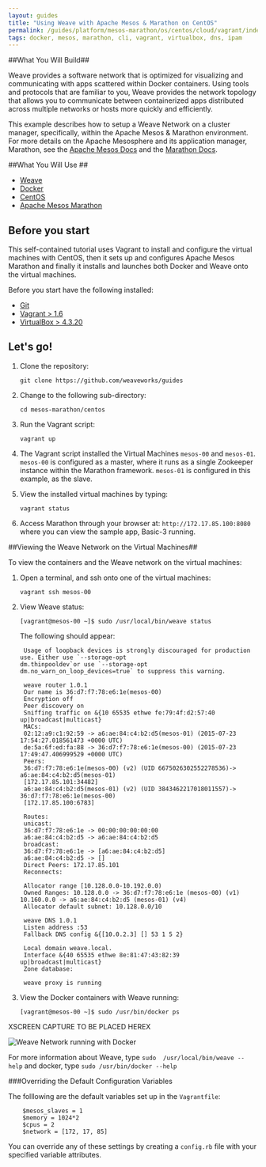 ```yaml
---
layout: guides
title: "Using Weave with Apache Mesos & Marathon on CentOS"
permalink: /guides/platform/mesos-marathon/os/centos/cloud/vagrant/index.html
tags: docker, mesos, marathon, cli, vagrant, virtualbox, dns, ipam
---
```


##What You Will Build## 

Weave provides a software network that is optimized for visualizing and communicating with apps scattered within Docker containers. Using tools and protocols that are familiar to you, Weave provides the network topology that allows you to communicate between containerized apps distributed across multiple networks or hosts more quickly and efficiently.
 
This example describes how to setup a Weave Network on a cluster manager, specifically, within the Apache Mesos & Marathon environment. For more details on the Apache Mesosphere and its application manager, Marathon, see the [Apache Mesos Docs](http://mesos.apache.org/documentation/latest/) and the [Marathon Docs](https://mesosphere.github.io/marathon/).

##What You Will Use ##

* [Weave](http://weave.works)
* [Docker](http://docker.com)
* [CentOS](http://http://centos.org/)
* [Apache Mesos Marathon](https://mesosphere.github.io/marathon/)

## Before you start ##

This self-contained tutorial uses Vagrant to install and configure the virtual machines with CentOS, then it sets up and configures Apache Mesos Marathon and finally it installs and launches both Docker and Weave onto the virtual machines.  

Before you start have the following installed: 

* [Git](http://git-scm.com/downloads)
* [Vagrant > 1.6](https://docs.vagrantup.com/v2/installation/index.html)
* [VirtualBox > 4.3.20](https://www.virtualbox.org/wiki/Downloads) 


## Let's go!

1.  Clone the repository:

        git clone https://github.com/weaveworks/guides
     						
2.  Change to the following sub-directory: 

        cd mesos-marathon/centos
    
3.	Run the Vagrant script: 

        vagrant up
        
4. The Vagrant script installed the Virtual Machines `mesos-00` and `mesos-01`. `mesos-00` is configured as a 	master, where it runs as a single Zookeeper instance within the Marathon framework. `mesos-01` is configured in this example, as the slave.

5.  View the installed virtual machines by typing: 

        vagrant status

5.  Access Marathon through your browser at: `http://172.17.85.100:8080`  where you can view the sample app, Basic-3 running.
	
##Viewing the Weave Network on the Virtual Machines##

To view the containers and the Weave network on the virtual machines:

1. Open a terminal, and ssh onto one of the virtual machines:
      
       vagrant ssh mesos-00
      
2. View Weave status: 

       [vagrant@mesos-00 ~]$ sudo /usr/local/bin/weave status
       
   The following should appear: 
       
		Usage of loopback devices is strongly discouraged for production use. Either use `--storage-opt  					dm.thinpooldev`or use `--storage-opt dm.no_warn_on_loop_devices=true` to suppress this warning.
		
		weave router 1.0.1
		Our name is 36:d7:f7:78:e6:1e(mesos-00)
		Encryption off
		Peer discovery on
		Sniffing traffic on &{10 65535 ethwe fe:79:4f:d2:57:40 up|broadcast|multicast}
		MACs:
		02:12:a9:c1:92:59 -> a6:ae:84:c4:b2:d5(mesos-01) (2015-07-23 17:54:27.018561473 +0000 UTC)
		de:5a:6f:ed:fa:88 -> 36:d7:f7:78:e6:1e(mesos-00) (2015-07-23 17:49:47.406999529 +0000 UTC)
		Peers:
		36:d7:f7:78:e6:1e(mesos-00) (v2) (UID 6675026302552278536)-> a6:ae:84:c4:b2:d5(mesos-01) 
		[172.17.85.101:34482]
		a6:ae:84:c4:b2:d5(mesos-01) (v2) (UID 3843462217018011557)-> 36:d7:f7:78:e6:1e(mesos-00)
		[172.17.85.100:6783]
		
		Routes:
		unicast:
		36:d7:f7:78:e6:1e -> 00:00:00:00:00:00
		a6:ae:84:c4:b2:d5 -> a6:ae:84:c4:b2:d5
		broadcast:
		36:d7:f7:78:e6:1e -> [a6:ae:84:c4:b2:d5]
		a6:ae:84:c4:b2:d5 -> []
		Direct Peers: 172.17.85.101
		Reconnects:

		Allocator range [10.128.0.0-10.192.0.0)
		Owned Ranges: 10.128.0.0 -> 36:d7:f7:78:e6:1e (mesos-00) (v1) 10.160.0.0 -> a6:ae:84:c4:b2:d5 (mesos-01) (v4)
		Allocator default subnet: 10.128.0.0/10

		weave DNS 1.0.1
		Listen address :53
		Fallback DNS config &{[10.0.2.3] [] 53 1 5 2}

		Local domain weave.local.
		Interface &{40 65535 ethwe 8e:81:47:43:82:39 up|broadcast|multicast}
		Zone database:
						
		weave proxy is running
       
      
3.  View the Docker containers with Weave running: 
      
        [vagrant@mesos-00 ~]$ sudo /usr/bin/docker ps
  
 
XSCREEN CAPTURE TO BE PLACED HEREX

![Weave Network running with Docker](https://github.com/weaveworks/guides/blob/master/mesos-marathon/docker-ps.png)
       
     		
For more information about Weave, type `sudo  /usr/local/bin/weave --help` and docker, type `sudo /usr/bin/docker --help`		   

###Overriding the Default Configuration Variables

The folllowing are the default variables set up in the `Vagrantfile`:

		$mesos_slaves = 1
		$memory = 1024*2
		$cpus = 2
		$network = [172, 17, 85]

You can override any of these settings by creating a `config.rb` file with your specified variable attributes.  		  	









